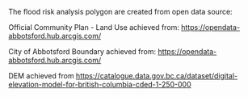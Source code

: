 The flood risk analysis polygon are created from open data source:

Official Community Plan - Land Use achieved from: https://opendata-abbotsford.hub.arcgis.com/

City of Abbotsford Boundary achieved from: https://opendata-abbotsford.hub.arcgis.com/

DEM achieved from https://catalogue.data.gov.bc.ca/dataset/digital-elevation-model-for-british-columbia-cded-1-250-000